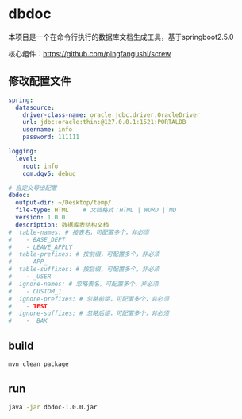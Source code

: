 # dbdoc

本项目是一个在命令行执行的数据库文档生成工具，基于springboot2.5.0

核心组件：https://github.com/pingfangushi/screw


## 修改配置文件

```yaml
spring:
  datasource:
    driver-class-name: oracle.jdbc.driver.OracleDriver
    url: jdbc:oracle:thin:@127.0.0.1:1521:PORTALDB
    username: info
    password: 111111

logging:
  level:
    root: info
    com.dqv5: debug

# 自定义导出配置
dbdoc:
  output-dir: ~/Desktop/temp/
  file-type: HTML    # 文档格式：HTML | WORD | MD
  version: 1.0.0
  description: 数据库表结构文档
#  table-names: # 按表名，可配置多个，非必须
#    - BASE_DEPT
#    - LEAVE_APPLY
#  table-prefixes: # 按前缀，可配置多个，非必须
#    - APP_
#  table-suffixes: # 按后缀，可配置多个，非必须
#    - _USER
#  ignore-names: # 忽略表名，可配置多个，非必须
#    - CUSTOM_1
#  ignore-prefixes: # 忽略前缀，可配置多个，非必须
#    - TEST
#  ignore-suffixes: # 忽略后缀，可配置多个，非必须
#    - _BAK
```

## build

```bash
mvn clean package
```


## run

```bash
java -jar dbdoc-1.0.0.jar
```

